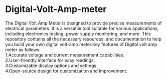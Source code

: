 # Digital-Volt-Amp-meter

The Digital Volt Amp Meter is designed to provide precise measurements of electrical parameters. It is a versatile tool suitable for various applications, including electronics testing, power supply monitoring, and more. This repository contains all the necessary resources, and documentation to help you build your own digital volt-amp meter.Key features of Digital volt amp meter as follows:        
1.Accurate voltage and current measurement capabilities.                                        
2.User-friendly interface for easy readings.                        
3.Customizable display options and settings.                                
4.Open-source design for customization and improvement.
